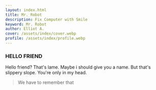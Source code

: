 ```yaml
---
layout: index.html
title: Mr. Robot
description: Fix Computer with Smile
keyword: Mr. Robot
author: Elliot A.
cover: /assets/index/cover.webp
profile: /assets/index/profile.webp
---
```


### HELLO FRIEND

Hello friend? That's lame. Maybe i should give you a name. But that's slippery slope. You're only in my head.

>We have to remember that
